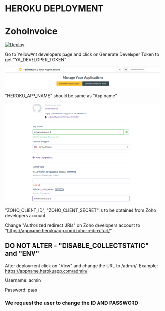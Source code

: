 # HEROKU DEPLOYMENT
# ZohoInvoice
[![Deploy](https://www.herokucdn.com/deploy/button.svg)](https://heroku.com/deploy)

Go to YellowAnt developers page and click on Generate Developer Token to get "YA_DEVELOPER_TOKEN"

![Screenshot](ya_developer.png)

"HEROKU_APP_NAME" should be same as "App name"

![Screenshot](zohoinvoice.png)

"ZOHO_CLIENT_ID", "ZOHO_CLIENT_SECRET" is to be obtained from Zoho developers account

Change "Authorized redirect URIs" on Zoho developers account to "https://appname.herokuapp.com/zoho-redirecturl/"

## DO NOT ALTER - "DISABLE_COLLECTSTATIC" and "ENV"

After deployment click on "View" and change the URL to /admin/. Example: https://appname.herokuapp.com/admin/


Username: admin

Password: pass
  
### We request the user to change the ID AND PASSWORD